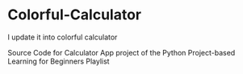 # Colorful-Calculator 
I update it into colorful calculator

Source Code for Calculator App project of the Python Project-based Learning for Beginners Playlist
